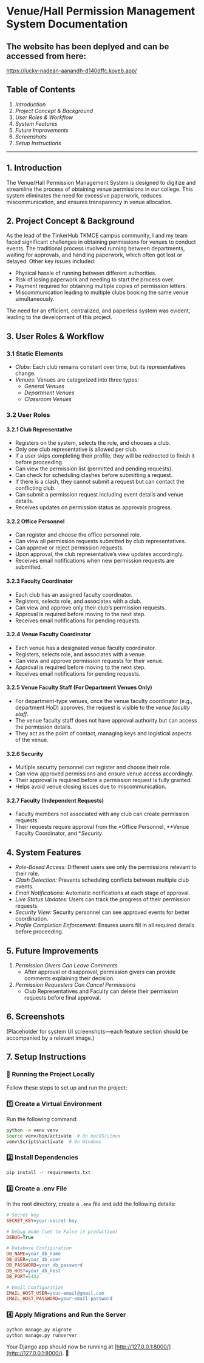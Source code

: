 # Venue/Hall Permission Management System Documentation

## The website has been deplyed and can be accessed from here:

https://lucky-nadean-aanandh-d140dffc.koyeb.app/

## Table of Contents
1. *Introduction*
2. *Project Concept & Background*
3. *User Roles & Workflow*
4. *System Features*
5. *Future Improvements*
6. *Screenshots*
7. *Setup Instructions*

---

## 1. Introduction
The Venue/Hall Permission Management System is designed to digitize and streamline the process of obtaining venue permissions in our college. This system eliminates the need for excessive paperwork, reduces miscommunication, and ensures transparency in venue allocation.

## 2. Project Concept & Background
As the lead of the TinkerHub TKMCE campus community, I and my team faced significant challenges in obtaining permissions for venues to conduct events. The traditional process involved running between departments, waiting for approvals, and handling paperwork, which often got lost or delayed. Other key issues included:
- Physical hassle of running between different authorities.
- Risk of losing paperwork and needing to start the process over.
- Payment required for obtaining multiple copies of permission letters.
- Miscommunication leading to multiple clubs booking the same venue simultaneously.

The need for an efficient, centralized, and paperless system was evident, leading to the development of this project.

## 3. User Roles & Workflow
### 3.1 Static Elements
- *Clubs:* Each club remains constant over time, but its representatives change.
- *Venues:* Venues are categorized into three types: 
  - *General Venues*
  - *Department Venues*
  - *Classroom Venues*

### 3.2 User Roles
#### 3.2.1 Club Representative
- Registers on the system, selects the role, and chooses a club.
- Only one club representative is allowed per club.
- If a user skips completing their profile, they will be redirected to finish it before proceeding.
- Can view the permission list (permitted and pending requests).
- Can check for scheduling clashes before submitting a request.
- If there is a clash, they cannot submit a request but can contact the conflicting club.
- Can submit a permission request including event details and venue details.
- Receives updates on permission status as approvals progress.

#### 3.2.2 Office Personnel
- Can register and choose the office personnel role.
- Can view all permission requests submitted by club representatives.
- Can approve or reject permission requests.
- Upon approval, the club representative’s view updates accordingly.
- Receives email notifications when new permission requests are submitted.

#### 3.2.3 Faculty Coordinator
- Each club has an assigned faculty coordinator.
- Registers, selects role, and associates with a club.
- Can view and approve only their club’s permission requests.
- Approval is required before moving to the next step.
- Receives email notifications for pending requests.

#### 3.2.4 Venue Faculty Coordinator
- Each venue has a designated venue faculty coordinator.
- Registers, selects role, and associates with a venue.
- Can view and approve permission requests for their venue.
- Approval is required before moving to the next step.
- Receives email notifications for pending requests.

#### 3.2.5 Venue Faculty Staff (For Department Venues Only)
- For department-type venues, once the venue faculty coordinator (e.g., department HoD) approves, the request is visible to the *venue faculty staff*.
- The venue faculty staff does not have approval authority but can access the permission details.
- They act as the point of contact, managing keys and logistical aspects of the venue.

#### 3.2.6 Security
- Multiple security personnel can register and choose their role.
- Can view approved permissions and ensure venue access accordingly.
- Their approval is required before a permission request is fully granted.
- Helps avoid venue closing issues due to miscommunication.

#### 3.2.7 Faculty (Independent Requests)
- Faculty members not associated with any club can create permission requests.
- Their requests require approval from the *Office Personnel, **Venue Faculty Coordinator, and **Security*.

## 4. System Features
- *Role-Based Access:* Different users see only the permissions relevant to their role.
- *Clash Detection:* Prevents scheduling conflicts between multiple club events.
- *Email Notifications:* Automatic notifications at each stage of approval.
- *Live Status Updates:* Users can track the progress of their permission requests.
- *Security View:* Security personnel can see approved events for better coordination.
- *Profile Completion Enforcement:* Ensures users fill in all required details before proceeding.

## 5. Future Improvements
1. *Permission Givers Can Leave Comments*
   - After approval or disapproval, permission givers can provide comments explaining their decision.
2. *Permission Requesters Can Cancel Permissions*
   - Club Representatives and Faculty can delete their permission requests before final approval.

## 6. Screenshots
(Placeholder for system UI screenshots—each feature section should be accompanied by a relevant image.)

## 7. Setup Instructions

### 🚀 Running the Project Locally

Follow these steps to set up and run the project:

### 1️⃣ Create a Virtual Environment
Run the following command:

```bash
python -m venv venv
source venv/bin/activate  # On macOS/Linux
venv\Scripts\activate  # On Windows
```

### 2️⃣ Install Dependencies

```bash
pip install -r requirements.txt
```

### 3️⃣ Create a .env File

In the root directory, create a `.env` file and add the following details:

```ini
# Secret Key
SECRET_KEY=your-secret-key

# Debug mode (set to False in production)
DEBUG=True

# Database Configuration
DB_NAME=your_db_name
DB_USER=your_db_user
DB_PASSWORD=your_db_password
DB_HOST=your_db_host
DB_PORT=5432

# Email Configuration
EMAIL_HOST_USER=your-email@gmail.com
EMAIL_HOST_PASSWORD=your-email-password
```

### 4️⃣ Apply Migrations and Run the Server

```bash
python manage.py migrate
python manage.py runserver
```

Your Django app should now be running at [http://127.0.0.1:8000/](http://127.0.0.1:8000/). 🎉

